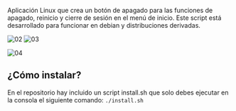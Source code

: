 Aplicación Linux que crea un botón de apagado para las funciones de apagado, reinicio y cierre de sesión en el menú de inicio.
Este script está desarrollado para funcionar en debian y distribuciones derivadas.

![02](https://github.com/user-attachments/assets/71344e32-758f-4932-93b6-8d3227468816)
![03](https://github.com/user-attachments/assets/af620d02-e04b-4874-ae9f-9d092b8d6757)

![04](https://github.com/user-attachments/assets/3cb2acd3-e1a6-4aa4-a844-a00a9af06bdc)

## ¿Cómo instalar?
En el repositorio hay incluido un script install.sh que solo debes ejecutar en la consola el siguiente comando:
```./install.sh```
